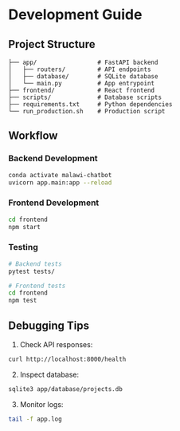 # Development Guide

## Project Structure
```
├── app/                 # FastAPI backend
│   ├── routers/         # API endpoints
│   ├── database/        # SQLite database
│   └── main.py          # App entrypoint
├── frontend/            # React frontend
├── scripts/             # Database scripts
├── requirements.txt     # Python dependencies
└── run_production.sh    # Production script
```

## Workflow

### Backend Development
```bash
conda activate malawi-chatbot
uvicorn app.main:app --reload
```

### Frontend Development
```bash
cd frontend
npm start
```

### Testing
```bash
# Backend tests
pytest tests/

# Frontend tests
cd frontend
npm test
```

## Debugging Tips
1. Check API responses:
```bash
curl http://localhost:8000/health
```

2. Inspect database:
```bash
sqlite3 app/database/projects.db
```

3. Monitor logs:
```bash
tail -f app.log
```

